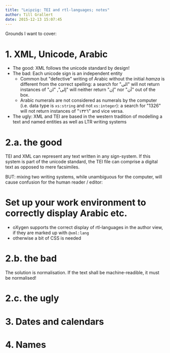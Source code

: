 ```yaml
---
title: "Leipzig: TEI and rtl-languages; notes"
author: Till Grallert
date: 2015-12-13 15:07:45
---
```


Grounds I want to cover:

# 1. XML, Unicode, Arabic

- The good: XML follows the unicode standard by design!
- The bad: Each unicode sign is an independent entity
    + Common but "defective" writing of Arabic without the initial *hamza* is different from the correct spelling: a search for "الى" will not return instances of "إلى", "ان" will neither return "إن" nor "أن" out of the box.
    + Arabic numerals are not considered as numerals by the computer (i.e. data type is `xs:string` and not `xs:integer`): a search for "1326" will not return instances of "١٣٢٦" and vice versa.
- The ugly: XML and TEI are based in the western tradition of modelling a text and named entities as well as LTR writing systems 

# 2.a. the good

TEI and XML can represent any text written in any sign-system. If this system is part of the unicode standard, the TEI file can comprise a digital text as opposed to mere facsimiles.

BUT: mixing two writing systems, while unambiguous for the computer, will cause confusion for the human reader / editor:




# Set up your work environment to correctly display Arabic etc.

- oXygen supports the correct display of rtl-languages in the author view, if they are marked up with `@xml:lang`
- otherwise a bit of CSS is needed

# 2.b. the bad

The solution is normalisation. If the text shall be machine-readible, it must be normalised!

# 2.c. the ugly

# 3. Dates and calendars

# 4. Names 
